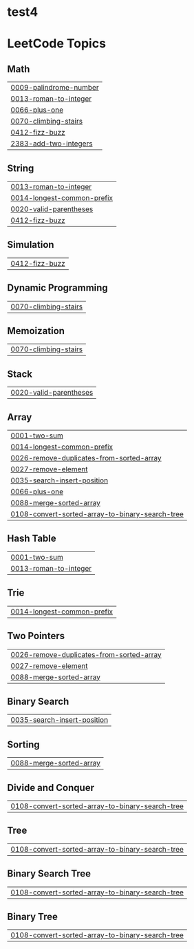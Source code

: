 # test4
<!---LeetCode Topics Start-->
# LeetCode Topics
## Math
|  |
| ------- |
| [0009-palindrome-number](https://github.com/Basmallaaa/test4/tree/master/0009-palindrome-number) |
| [0013-roman-to-integer](https://github.com/Basmallaaa/test4/tree/master/0013-roman-to-integer) |
| [0066-plus-one](https://github.com/Basmallaaa/test4/tree/master/0066-plus-one) |
| [0070-climbing-stairs](https://github.com/Basmallaaa/test4/tree/master/0070-climbing-stairs) |
| [0412-fizz-buzz](https://github.com/Basmallaaa/test4/tree/master/0412-fizz-buzz) |
| [2383-add-two-integers](https://github.com/Basmallaaa/test4/tree/master/2383-add-two-integers) |
## String
|  |
| ------- |
| [0013-roman-to-integer](https://github.com/Basmallaaa/test4/tree/master/0013-roman-to-integer) |
| [0014-longest-common-prefix](https://github.com/Basmallaaa/test4/tree/master/0014-longest-common-prefix) |
| [0020-valid-parentheses](https://github.com/Basmallaaa/test4/tree/master/0020-valid-parentheses) |
| [0412-fizz-buzz](https://github.com/Basmallaaa/test4/tree/master/0412-fizz-buzz) |
## Simulation
|  |
| ------- |
| [0412-fizz-buzz](https://github.com/Basmallaaa/test4/tree/master/0412-fizz-buzz) |
## Dynamic Programming
|  |
| ------- |
| [0070-climbing-stairs](https://github.com/Basmallaaa/test4/tree/master/0070-climbing-stairs) |
## Memoization
|  |
| ------- |
| [0070-climbing-stairs](https://github.com/Basmallaaa/test4/tree/master/0070-climbing-stairs) |
## Stack
|  |
| ------- |
| [0020-valid-parentheses](https://github.com/Basmallaaa/test4/tree/master/0020-valid-parentheses) |
## Array
|  |
| ------- |
| [0001-two-sum](https://github.com/Basmallaaa/test4/tree/master/0001-two-sum) |
| [0014-longest-common-prefix](https://github.com/Basmallaaa/test4/tree/master/0014-longest-common-prefix) |
| [0026-remove-duplicates-from-sorted-array](https://github.com/Basmallaaa/test4/tree/master/0026-remove-duplicates-from-sorted-array) |
| [0027-remove-element](https://github.com/Basmallaaa/test4/tree/master/0027-remove-element) |
| [0035-search-insert-position](https://github.com/Basmallaaa/test4/tree/master/0035-search-insert-position) |
| [0066-plus-one](https://github.com/Basmallaaa/test4/tree/master/0066-plus-one) |
| [0088-merge-sorted-array](https://github.com/Basmallaaa/test4/tree/master/0088-merge-sorted-array) |
| [0108-convert-sorted-array-to-binary-search-tree](https://github.com/Basmallaaa/test4/tree/master/0108-convert-sorted-array-to-binary-search-tree) |
## Hash Table
|  |
| ------- |
| [0001-two-sum](https://github.com/Basmallaaa/test4/tree/master/0001-two-sum) |
| [0013-roman-to-integer](https://github.com/Basmallaaa/test4/tree/master/0013-roman-to-integer) |
## Trie
|  |
| ------- |
| [0014-longest-common-prefix](https://github.com/Basmallaaa/test4/tree/master/0014-longest-common-prefix) |
## Two Pointers
|  |
| ------- |
| [0026-remove-duplicates-from-sorted-array](https://github.com/Basmallaaa/test4/tree/master/0026-remove-duplicates-from-sorted-array) |
| [0027-remove-element](https://github.com/Basmallaaa/test4/tree/master/0027-remove-element) |
| [0088-merge-sorted-array](https://github.com/Basmallaaa/test4/tree/master/0088-merge-sorted-array) |
## Binary Search
|  |
| ------- |
| [0035-search-insert-position](https://github.com/Basmallaaa/test4/tree/master/0035-search-insert-position) |
## Sorting
|  |
| ------- |
| [0088-merge-sorted-array](https://github.com/Basmallaaa/test4/tree/master/0088-merge-sorted-array) |
## Divide and Conquer
|  |
| ------- |
| [0108-convert-sorted-array-to-binary-search-tree](https://github.com/Basmallaaa/test4/tree/master/0108-convert-sorted-array-to-binary-search-tree) |
## Tree
|  |
| ------- |
| [0108-convert-sorted-array-to-binary-search-tree](https://github.com/Basmallaaa/test4/tree/master/0108-convert-sorted-array-to-binary-search-tree) |
## Binary Search Tree
|  |
| ------- |
| [0108-convert-sorted-array-to-binary-search-tree](https://github.com/Basmallaaa/test4/tree/master/0108-convert-sorted-array-to-binary-search-tree) |
## Binary Tree
|  |
| ------- |
| [0108-convert-sorted-array-to-binary-search-tree](https://github.com/Basmallaaa/test4/tree/master/0108-convert-sorted-array-to-binary-search-tree) |
<!---LeetCode Topics End-->